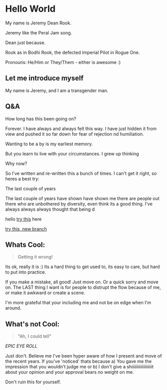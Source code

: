 # Hello World 
My name is Jeremy Dean Rook.

Jeremy like the Peral Jam song. 

Dean just because. 

Rook as in Bodhi Rook, the defected Imperial Pilot in Rogue One.

Pronouns: He/Him or They/Them - either is awesome :) 

## Let me introduce myself

My name is Jeremy, and I am a transgender man. 




## Q&A
How long has this been going on?

Forever. I have always and always felt this way. I have just hidden it from view and pushed it so far down for fear of rejection nd humiliation. 

Wanting to be a by is my earliest memory. 

But you learn to live with your circumstances. I grew up thinking 


Why now?
 
So I've written and re-written this a bunch of times. I can't get it right, so heres a best try:

The last couple of years 



The last couple of years have shown have shown me there are people out there who are unbothered by diversity, even think its a good thing. I've always always always thought that being d


hello
[try this](whatscool)
here

[try this, new branch](Whatscool/whatscool.html)


## Whats Cool:
> Getting it wrong!

Its ok, really it is :) Its a hard thing to get used to, its easy to care, but hard to put into practice. 

If you make a mistake, all good! Just move on. Or a quick sorry and move on. The LAST thing I want is for people to distrupt the flow because of me, or make it awkward or create a scene. 

I'm more grateful that your including me and not be on edge when I'm around. 



## What's not Cool:
> "Ah, I could tell" 

*EPIC EYE ROLL*

Just don't. Believe me I've been hyper aware of how I present and move of the recent years. If you've 'noticed' thats because a) You gave me the impression that you wouldn't judge me or b) I don't give a shiiiiiiiiiiiiiiiiiiit about your opinion and your approval bears no weight on me. 

Don't ruin this for yourself. 



